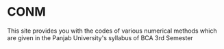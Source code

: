# CONM
This site provides you with the codes of various numerical methods which are given in the Panjab University's syllabus of BCA 3rd Semester

